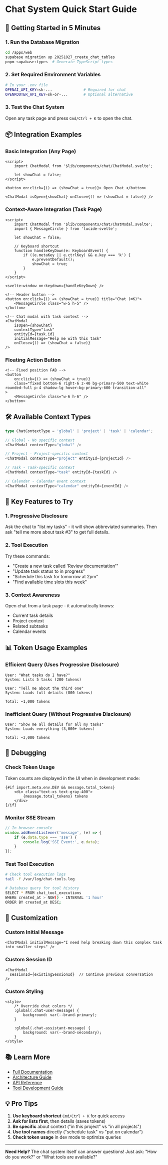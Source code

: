 # Chat System Quick Start Guide

## 🚀 Getting Started in 5 Minutes

### 1. Run the Database Migration

```bash
cd /apps/web
supabase migration up 20251027_create_chat_tables
pnpm supabase:types  # Generate TypeScript types
```

### 2. Set Required Environment Variables

```bash
# In your .env file
OPENAI_API_KEY=sk-...              # Required for chat
OPENROUTER_API_KEY=sk-or-...       # Optional alternative
```

### 3. Test the Chat System

Open any task page and press `Cmd/Ctrl + K` to open the chat.

## 📦 Integration Examples

### Basic Integration (Any Page)

```svelte
<script>
	import ChatModal from '$lib/components/chat/ChatModal.svelte';

	let showChat = false;
</script>

<button on:click={() => (showChat = true)}> Open Chat </button>

<ChatModal isOpen={showChat} onClose={() => (showChat = false)} />
```

### Context-Aware Integration (Task Page)

```svelte
<script>
	import ChatModal from '$lib/components/chat/ChatModal.svelte';
	import { MessageCircle } from 'lucide-svelte';

	let showChat = false;

	// Keyboard shortcut
	function handleKeyDown(e: KeyboardEvent) {
		if ((e.metaKey || e.ctrlKey) && e.key === 'k') {
			e.preventDefault();
			showChat = true;
		}
	}
</script>

<svelte:window on:keydown={handleKeyDown} />

<!-- Header button -->
<button on:click={() => (showChat = true)} title="Chat (⌘K)">
	<MessageCircle class="w-5 h-5" />
</button>

<!-- Chat modal with task context -->
<ChatModal
	isOpen={showChat}
	contextType="task"
	entityId={task.id}
	initialMessage="Help me with this task"
	onClose={() => (showChat = false)}
/>
```

### Floating Action Button

```svelte
<!-- Fixed position FAB -->
<button
	on:click={() => (showChat = true)}
	class="fixed bottom-6 right-6 z-40 bg-primary-500 text-white rounded-full p-4 shadow-lg hover:bg-primary-600 transition-all"
>
	<MessageCircle class="w-6 h-6" />
</button>
```

## 🛠️ Available Context Types

```typescript
type ChatContextType = 'global' | 'project' | 'task' | 'calendar';

// Global - No specific context
<ChatModal contextType="global" />

// Project - Project-specific context
<ChatModal contextType="project" entityId={projectId} />

// Task - Task-specific context
<ChatModal contextType="task" entityId={taskId} />

// Calendar - Calendar event context
<ChatModal contextType="calendar" entityId={eventId} />
```

## 🎯 Key Features to Try

### 1. Progressive Disclosure

Ask the chat to "list my tasks" - it will show abbreviated summaries. Then ask "tell me more about task #3" to get full details.

### 2. Tool Execution

Try these commands:

- "Create a new task called 'Review documentation'"
- "Update task status to in progress"
- "Schedule this task for tomorrow at 2pm"
- "Find available time slots this week"

### 3. Context Awareness

Open chat from a task page - it automatically knows:

- Current task details
- Project context
- Related subtasks
- Calendar events

## 📊 Token Usage Examples

### Efficient Query (Uses Progressive Disclosure)

```
User: "What tasks do I have?"
System: Lists 5 tasks (200 tokens)

User: "Tell me about the third one"
System: Loads full details (800 tokens)

Total: ~1,000 tokens
```

### Inefficient Query (Without Progressive Disclosure)

```
User: "Show me all details for all my tasks"
System: Loads everything (3,000+ tokens)

Total: ~3,000 tokens
```

## 🔧 Debugging

### Check Token Usage

Token counts are displayed in the UI when in development mode:

```svelte
{#if import.meta.env.DEV && message.total_tokens}
	<div class="text-xs text-gray-400">
		{message.total_tokens} tokens
	</div>
{/if}
```

### Monitor SSE Stream

```javascript
// In browser console
window.addEventListener('message', (e) => {
	if (e.data.type === 'sse') {
		console.log('SSE Event:', e.data);
	}
});
```

### Test Tool Execution

```bash
# Check tool execution logs
tail -f /var/log/chat-tools.log

# Database query for tool history
SELECT * FROM chat_tool_executions
WHERE created_at > NOW() - INTERVAL '1 hour'
ORDER BY created_at DESC;
```

## 🎨 Customization

### Custom Initial Message

```svelte
<ChatModal initialMessage="I need help breaking down this complex task into smaller steps" />
```

### Custom Session ID

```svelte
<ChatModal
  sessionId={existingSessionId}  // Continue previous conversation
/>
```

### Custom Styling

```svelte
<style>
	/* Override chat colors */
	:global(.chat-user-message) {
		background: var(--brand-primary);
	}

	:global(.chat-assistant-message) {
		background: var(--brand-secondary);
	}
</style>
```

## 📚 Learn More

- [Full Documentation](README.md)
- [Architecture Guide](ARCHITECTURE.md)
- [API Reference](/apps/web/src/routes/api/chat/README.md)
- [Tool Development Guide](/apps/web/src/lib/chat/TOOL_DEVELOPMENT.md)

## 💡 Pro Tips

1. **Use keyboard shortcut** `Cmd/Ctrl + K` for quick access
2. **Ask for lists first**, then details (saves tokens)
3. **Be specific** about context ("in this project" vs "in all projects")
4. **Use tool names** directly ("schedule task" vs "put on calendar")
5. **Check token usage** in dev mode to optimize queries

---

**Need Help?** The chat system itself can answer questions! Just ask: "How do you work?" or "What tools are available?"
